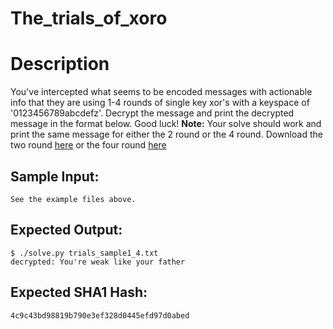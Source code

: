 # The_trials_of_xoro

# Description

<p>You've intercepted what seems to be encoded messages with actionable info that they are using 1-4 rounds of single key xor's with a keyspace of '0123456789abcdefz'.
Decrypt the message and print the decrypted message in the format below.
Good luck!
<strong>Note:</strong> Your solve should work and print the same message for either the 2 round or the 4 round.
Download the two round <a href="/static/downloads/trials_sample1_2.txt">here</a> or the four round <a href="/static/downloads/trials_sample1_4.txt">here</a></p>

## Sample Input:

```
See the example files above. 
```
## Expected Output:

```
$ ./solve.py trials_sample1_4.txt             
decrypted: You're weak like your father
```
## Expected SHA1 Hash:

```
4c9c43bd98819b790e3ef328d0445efd97d0abed
```
